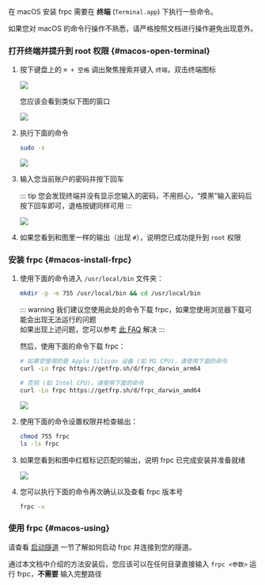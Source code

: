 在 macOS 安装 frpc 需要在 **终端** (`Terminal.app`) 下执行一些命令。

如果您对 macOS 的命令行操作不熟悉，请严格按照文档进行操作避免出现意外。

### 打开终端并提升到 root 权限 {#macos-open-terminal}

1. 按下键盘上的 `⌘ + 空格` 调出聚焦搜索并键入 `终端`，双击终端图标

   ![](../_images/macos-0.png)

   您应该会看到类似下图的窗口

   ![](../_images/macos-1.png)

2. 执行下面的命令

   ```bash
   sudo -s
   ```

   ![](../_images/macos-2.png)

3. 输入您当前账户的密码并按下回车

   ::: tip
   您会发现终端并没有显示您输入的密码，不用担心，“摸黑”输入密码后按下回车即可，退格按键同样可用
   :::

   ![](../_images/macos-3.png)

4. 如果您看到和图里一样的输出（出现 `#`），说明您已成功提升到 `root` 权限

### 安装 frpc {#macos-install-frpc}

1. 使用下面的命令进入 `/usr/local/bin` 文件夹：

   ```bash
   mkdir -p -m 755 /usr/local/bin && cd /usr/local/bin
   ```

   ::: warning
   我们建议您使用此处的命令下载 frpc，如果您使用浏览器下载可能会出现无法运行的问题  
   如果出现上述问题，您可以参考 [此 FAQ](/faq/frpc#macos-run-frpc-issue) 解决
   :::

   然后，使用下面的命令下载 frpc：

   ```bash
   # 如果您使用的是 Apple Silicon 设备 (如 M1 CPU)，请使用下面的命令
   curl -Lo frpc https://getfrp.sh/d/frpc_darwin_arm64

   # 否则 (如 Intel CPU)，请使用下面的命令
   curl -Lo frpc https://getfrp.sh/d/frpc_darwin_amd64
   ```

   ![](../_images/macos-4.png)

2. 使用下面的命令设置权限并检查输出：

   ```bash
   chmod 755 frpc
   ls -ls frpc
   ```

3. 如果您看到和图中红框标记匹配的输出，说明 frpc 已完成安装并准备就绪

   ![](../_images/macos-5.png)

4. 您可以执行下面的命令再次确认以及查看 frpc 版本号

   ```bash
   frpc -v
   ```

### 使用 frpc {#macos-using}

请查看 [启动隧道](#running-frpc) 一节了解如何启动 frpc 并连接到您的隧道。

通过本文档中介绍的方法安装后，您应该可以在任何目录直接输入 `frpc <参数>` 运行 frpc，**不需要** 输入完整路径
